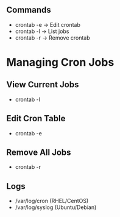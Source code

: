 
## Commands
- crontab -e → Edit crontab  
- crontab -l → List jobs  
- crontab -r → Remove crontab  

# Managing Cron Jobs

## View Current Jobs
- crontab -l  

## Edit Cron Table
- crontab -e  

## Remove All Jobs
- crontab -r  

## Logs
- /var/log/cron (RHEL/CentOS)  
- /var/log/syslog (Ubuntu/Debian)  
